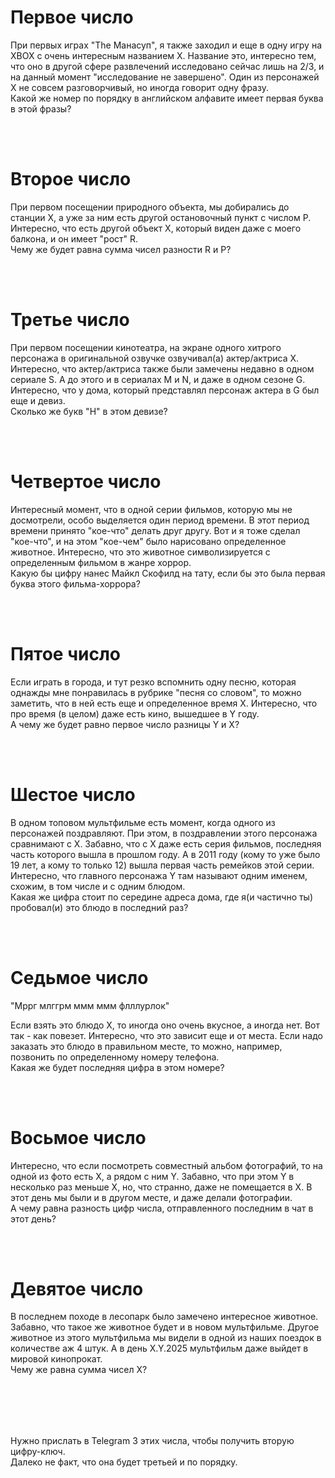 # Первое число #
При первых играх "The Манасуп", я также заходил и еще в одну игру на XBOX с очень интересным названием X.
Название это, интересно тем, что оно в другой сфере развлечений исследовано сейчас лишь на 2/3, и на данный момент "исследование не завершено".
Один из персонажей X не совсем разговорчивый, но иногда говорит одну фразу.</br>
Какой же номер по порядку в английском алфавите имеет первая буква в этой фразы?

</br></br>

# Второе число #
При первом посещении природного объекта, мы добирались до станции X, а уже за ним есть другой остановочный пункт с числом P.
Интересно, что есть другой объект X, который виден даже с моего балкона, и он имеет "рост" R.</br>
Чему же будет равна сумма чисел разности R и P?

</br></br>


# Третье число #
При первом посещении кинотеатра, на экране одного хитрого персонажа в оригинальной озвучке озвучивал(а) актер/актриса X.
Интересно, что актер/актриса также были замечены недавно в одном сериале S.
А до этого и в сериалах M и N, и даже в одном сезоне G.
Интересно, что у дома, который представлял персонаж актера в G был еще и девиз.</br>
Сколько же букв "Н" в этом девизе?


</br></br>


# Четвертое число #
Интересный момент, что в одной серии фильмов, которую мы не досмотрели, особо выделяется один период времени.
В этот период времени принято "кое-что" делать друг другу.
Вот и я тоже сделал "кое-что", и на этом "кое-чем" было нарисовано определенное животное.
Интересно, что это животное символизируется с определенным фильмом в жанре хоррор.</br>
Какую бы цифру нанес Майкл Скофилд на тату, если бы это была первая буква этого фильма-хоррора?


</br></br>


# Пятое число #
Если играть в города, и тут резко вспомнить одну песню, которая однажды мне понравилась в рубрике "песня со словом", то можно заметить, что в ней есть еще и определенное время X.
Интересно, что про время (в целом) даже есть кино, вышедшее в Y году.</br>
А чему же будет равно первое число разницы Y и X?


</br></br>


# Шестое число #
В одном топовом мультфильме есть момент, когда одного из персонажей поздравляют.
При этом, в поздравлении этого персонажа сравнимают с X.
Забавно, что с X даже есть серия фильмов, последняя часть которого вышла в прошлом году.
А в 2011 году (кому то уже было 19 лет, а кому то только 12) вышла первая часть ремейков этой серии.
Интересно, что главного персонажа Y там называют одним именем, схожим, в том числе и с одним блюдом.</br>
Какая же цифра стоит по середине адреса дома, где я(и частично ты) пробовал(и) это блюдо в последний раз?


</br></br>


# Седьмое число #
"Мррг млггрм ммм ммм флллурлок"</br>

Если взять это блюдо X, то иногда оно очень вкусное, а иногда нет. Вот так - как повезет.
Интересно, что это зависит еще и от места.
Если надо заказать это блюдо в правильном месте, то можно, например, позвонить по определенному номеру телефона.</br>
Какая же будет последняя цифра в этом номере?


</br></br>



# Восьмое число #
Интересно, что если посмотреть совместный альбом фотографий, то на одной из фото есть X, а рядом с ним Y.
Забавно, что при этом Y в несколько раз меньше X, но, что странно, даже не помещается в X.
В этот день мы были и в другом месте, и даже делали фотографии.</br>
А чему равна разность цифр числа, отправленного последним в чат в этот день?



</br></br>


# Девятое число #
В последнем походе в лесопарк было замечено интересное животное.
Забавно, что такое же животное будет и в новом мультфильме.
Другое животное из этого мультфильма мы видели в одной из наших поездок в количестве аж 4 штук.
А в день X.Y.2025 мультфильм даже выйдет в мировой кинопрокат.</br>
Чему же равна сумма чисел X?



</br></br>
---
Нужно прислать в Telegram 3 этих числа, чтобы получить вторую цифру-ключ.</br>
Далеко не факт, что она будет третьей и по порядку.</br>
